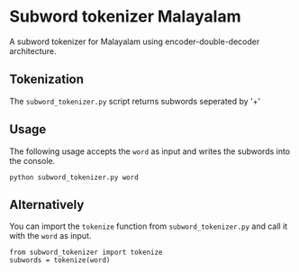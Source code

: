 # Subword tokenizer Malayalam
A subword tokenizer for Malayalam using encoder-double-decoder architecture.

## Tokenization
The `subword_tokenizer.py` script returns subwords seperated by '+'

## Usage
The following usage accepts the `word` as input and writes the subwords into the console.
```
python subword_tokenizer.py word
```

## Alternatively
You can import the `tokenize` function from `subword_tokenizer.py` and call it with the `word` as input.

```
from subword_tokenizer import tokenize
subwords = tokenize(word)
```
